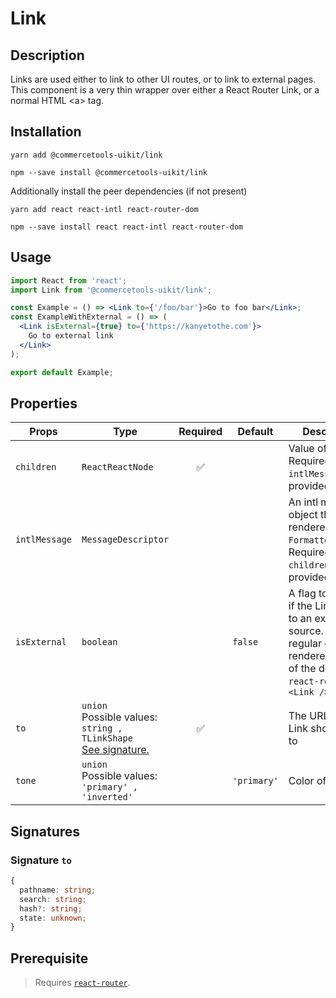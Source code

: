 <!-- THIS IS AN AUTOGENERATED FILE. DO NOT EDIT THIS FILE DIRECTLY. -->
<!-- This file is created by the `yarn generate-readme` script. -->

# Link

## Description

Links are used either to link to other UI routes, or to link to external pages. This component is a very thin wrapper over either a React Router Link, or a normal HTML \<a> tag.

## Installation

```
yarn add @commercetools-uikit/link
```

```
npm --save install @commercetools-uikit/link
```

Additionally install the peer dependencies (if not present)

```
yarn add react react-intl react-router-dom
```

```
npm --save install react react-intl react-router-dom
```

## Usage

```jsx
import React from 'react';
import Link from '@commercetools-uikit/link';

const Example = () => <Link to={'/foo/bar'}>Go to foo bar</Link>;
const ExampleWithExternal = () => (
  <Link isExternal={true} to={'https://kanyetothe.com'}>
    Go to external link
  </Link>
);

export default Example;
```

## Properties

| Props         | Type                                                                                       | Required | Default     | Description                                                                                                                                                          |
| ------------- | ------------------------------------------------------------------------------------------ | :------: | ----------- | -------------------------------------------------------------------------------------------------------------------------------------------------------------------- |
| `children`    | `ReactReactNode`                                                                           |    ✅    |             | Value of the link.&#xA;<br />&#xA;Required if `intlMessage` is not provided.                                                                                         |
| `intlMessage` | `MessageDescriptor`                                                                        |          |             | An intl message object that will be rendered with `FormattedMessage`.&#xA;<br />&#xA;Required if `children` is not provided.                                         |
| `isExternal`  | `boolean`                                                                                  |          | `false`     | A flag to indicate if the Link points to an external source.&#xA;<bt />&#xA;If `true`, a regular `<a>` is rendered instead of the default `react-router`s `<Link />` |
| `to`          | `union`<br/>Possible values:<br/>`string , TLinkShape`<br/>[See signature.](#signature-to) |    ✅    |             | The URL that the Link should point to                                                                                                                                |
| `tone`        | `union`<br/>Possible values:<br/>`'primary' , 'inverted'`                                  |          | `'primary'` | Color of the link                                                                                                                                                    |

## Signatures

### Signature `to`

```ts
{
  pathname: string;
  search: string;
  hash?: string;
  state: unknown;
}
```

## Prerequisite

> Requires [`react-router`](https://github.com/ReactTraining/react-router).
